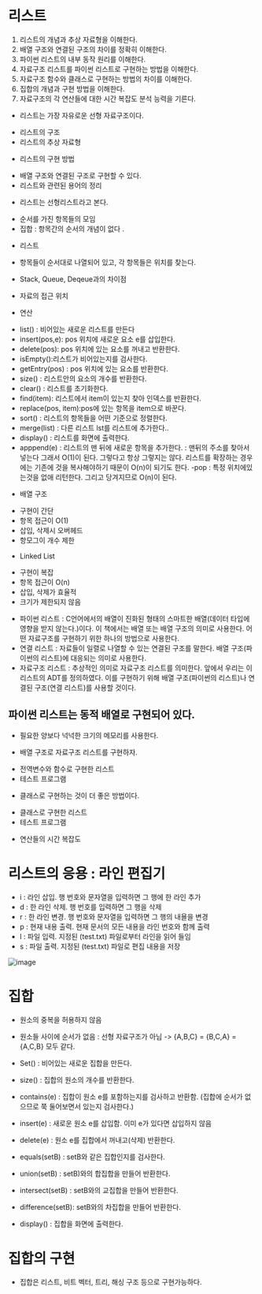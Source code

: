 # 리스트 

1. 리스트의 개념과 추상 자료형을 이해한다.
2. 배열 구조와 연결된 구조의 차이를 정확히 이해한다.
3. 파이썬 리스트의 내부 동작 원리를 이해한다.
4. 자료구조 리스트를 파이썬 리스트로 구현하는 방법을 이해한다.
5. 자료구조 함수와 클래스로 구현하는 방법의 차이를 이해한다.
6. 집합의 개념과 구현 방법을 이해한다.
7. 자료구조의 각 연산들에 대한 시간 복잡도 분석 능력을 기른다.

* 리스트는 가장 자유로운 선형 자료구조이다.
- 리스트의 구조
- 리스트의 추상 자료형
* 리스트의 구현 방법
- 배열 구조와 연결된 구조로 구현할 수 있다.
- 리스트와 관련된 용어의 정리

* 리스트는 선형리스트라고 본다.
- 순서를 가진 항목들의 모임
- 집합 : 항목간의 순서의 개념이 없다 .

* 리스트
- 항목들이 순서대로 나열되어 있고, 각 항목들은 위치를 찾는다.

* Stack, Queue, Deqeue과의 차이점
- 자료의 접근 위치

* 연산
- list() : 비어있는 새로운 리스트를 만든다
- insert(pos,e): pos 위치에 새로운 요소 e를 삽입한다.
- delete(pos): pos 위치에 있는 요소를 꺼내고 반환한다.
- isEmpty():리스트가 비어있는지를 검사한다.
- getEntry(pos) : pos 위치에 있는 요소를 반환한다.
- size() : 리스트안의 요소의 개수를 반환한다.
- clear() : 리스트를 초기화한다.
- find(item): 리스트에서 item이 있는지 찾아 인덱스를 반환한다.
- replace(pos, item):pos에 있는 항목을 item으로 바꾼다.
- sort() : 리스트의 항목들을 어떤 기준으로 정렬한다.
- merge(list) : 다른 리스트 lst를 리스트에 추가한다..
- display() : 리스트를 화면에 출력한다.
- apppend(e) : 리스트의 맨 뒤에 새로운 항목을 추가한다. : 맨뒤의 주소를 찾아서 넣는다 그래서 O(1)이 된다. 그렇다고 항상 그렇지는 않다. 리스트를 확장하는 경우에는 기존에 것을 복사해야하기 때문이 O(n)이 되기도 한다.
-pop : 특정 위치에있는것을 없애 리턴한다. 그리고 당겨지므로 O(n)이 된다.

* 배열 구조
- 구현이 간단
- 항목 접근이 O(1)
- 삽입, 삭제시 오버헤드
- 항모그이 개수 제한

* Linked List
- 구현이 복잡
- 항목 접근이 O(n)
- 삽입, 삭제가 효율적
- 크기가 제한되지 않음

* 파이썬 리스트 : C언어에서의 배열이 진화된 형태의 스마트한 배열(데이터 타입에 영향을 받지 않는다.)이다. 이 책에서는 배열 또는 배열 구조의 의미로 사용한다. 어떤 자료구조를 구현하기 위한 하나의 방법으로 사용한다.
* 연결 리스트 : 자료들이 일렬로 나열할 수 있는 연결된 구조를 말한다. 배열 구조(파이썬의 리스트)에 대응되는 의미로 사용한다.
* 자료구조 리스트 : 추상적인 의미로 자료구조 리스트를 의미한다. 앞에서 우리는 이 리스트의 ADT를 정의하였다. 이를 구현하기 위해 배열 구조(파이썬의 리스트)나 연결된 구조(연결 리스트)를 사용할 것이다.

## 파이썬 리스트는 동적 배열로 구현되어 있다.
* 필요한 양보다 넉넉한 크기의 메모리를 사용한다.

* 배열 구조로 자료구조 리스트를 구현하자.
- 전역변수와 함수로 구현한 리스트
- 테스트 프로그램

* 클래스로 구현하는 것이 더 좋은 방법이다.
- 클래스로 구현한 리스트
- 테스트 프로그램

* 연산들의 시간 복잡도

# 리스트의 응용 : 라인 편집기
* i : 라인 삽입. 행 번호와 문자열을 입력하면 그 행에 한 라인 추가
* d : 한 라인 삭제. 행 번호를 입력하면 그 행을 삭제
* r : 한 라인 변경. 행 번호와 문자열을 입력하면 그 행의 내욜을 변경
* p : 현재 내용 출력. 현재 문서의 모든 내용을 라인 번호와 함께 출력
* l : 파일 입력. 지정된 (test.txt) 파일로부터 라인을 읽어 들임
* s : 파일 출력. 지정된 (test.txt) 파일로 편집 내용을 저장

![image](https://user-images.githubusercontent.com/76835313/133918757-34ced9dc-fb25-4003-9ce0-7ed7b251b42f.png)

# 집합
* 원소의 중복을 허용하지 않음
* 원소들 사이에 순서가 없음 : 선형 자료구조가 아님
-> {A,B,C} = {B,C,A} = {A,C,B} 모두 같다.

* Set() : 비어있는 새로운 집합을 만든다.
* size() : 집합의 원소의 개수를 반환한다.
* contains(e) : 집합이 원소 e를 포함하는지를 검사하고 반환함. (집합에 순서가 없으므로 쭉 둘어보면서 있는지 검사한다.)
* insert(e) : 새로운 원소 e를 삽입함. 이미 e가 있다면 삽입하지 않음
* delete(e) : 원소 e를 집합에서 꺼내고(삭제) 반환한다.
* equals(setB) : setB와 같은 집합인지를 검사한다.
* union(setB) : setB)와의 합집합을 만들어 반환한다.
* intersect(setB) : setB와의 교집합을 만들어 반환한다.
* difference(setB): setB와의 차집합을 만들어 반환한다.
* display() : 집합을 화면에 출력한다.


# 집합의 구현
* 집합은 리스트, 비트 벡터, 트리, 해싱 구조 등으로 구현가능하다.
















